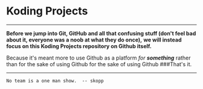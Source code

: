 Koding Projects
========

___
**Before we jump into Git, GitHub and all that confusing stuff (don't feel bad about it, everyone was a noob at what they do once),**
**we will instead focus on this Koding Projects repository __on__ Github itself.**

Because it's meant more to use Github as a platform _for **something**_ rather than for the sake of using Github for the sake of using Github
###That's it.
___

` No team is a one man show. 
  -- skopp
  `
